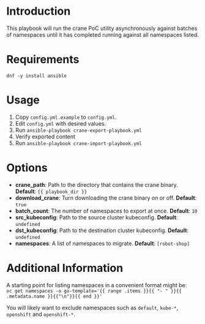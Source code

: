 # Introduction
This playbook will run the crane PoC utility asynchronously against batches of namespaces until it has completed running against all namespaces listed.

# Requirements
`dnf -y install ansible`

# Usage
1. Copy `config.yml.example` to `config.yml`.
1. Edit `config.yml` with desired values.
1. Run `ansible-playbook crane-export-playbook.yml`
1. Verify exported content
1. Run `ansible-playbook crane-import-playbook.yml`

# Options
- **crane_path**: Path to the directory that contains the crane binary. **Default**: `{{ playbook_dir }}`
- **download_crane**: Turn downloading the crane binary on or off. **Default**: `true`
- **batch_count**: The number of namespaces to export at once. **Default**: `10`
- **src_kubeconfig**: Path to the source cluster kubeconfig. **Default**: `undefined`
- **dst_kubeconfig**: Path to the destination cluster kubeconfig. **Default**: `undefined`
- **namespaces**: A list of namespaces to migrate. **Default**: `[robot-shop]`

# Additional Information
A starting point for listing namespaces in a convenient format might be:  
`oc get namespaces -o go-template='{{ range .items }}{{ "- " }}{{ .metadata.name }}{{"\n"}}{{ end }}'`

You will likely want to exclude namespaces such as `default`, `kube-*`, `openshift` and `openshift-*`.

